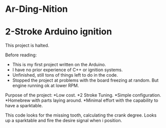 # Ar-Ding-Nition
# 2-Stroke Arduino ignition
This project is halted.


Before reading:
- This is my first project written on the Arduino.
- I have no prior experience of C++ or ignition systems.
- Unfinished, still tons of things left to do in the code.
- Stopped the project at problems with the board freezing at random. But engine running ok at lower RPM.

Purpose of the project:
*Low cost.
*2 Stroke Tuning.
*Simple configuration.
*Homebrew with parts laying around.
*Minimal effort with the capability to have a sparktable.


This code looks for the missing tooth, calculating the crank degree. Looks up a sparktable and fire the desire signal when i position.


